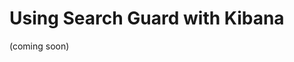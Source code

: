 <!---
Copryight 2016 floragunn UG (haftungsbeschränkt)
-->

# Using Search Guard with Kibana

(coming soon)